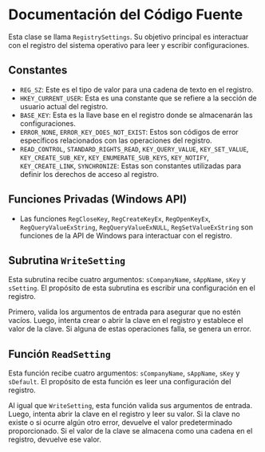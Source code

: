 # Documentación del Código Fuente

Esta clase se llama `RegistrySettings`. Su objetivo principal es interactuar con el registro del sistema operativo para leer y escribir configuraciones. 

## Constantes

- `REG_SZ`: Este es el tipo de valor para una cadena de texto en el registro.
- `HKEY_CURRENT_USER`: Esta es una constante que se refiere a la sección de usuario actual del registro.
- `BASE_KEY`: Esta es la llave base en el registro donde se almacenarán las configuraciones.
- `ERROR_NONE`, `ERROR_KEY_DOES_NOT_EXIST`: Estos son códigos de error específicos relacionados con las operaciones del registro.
- `READ_CONTROL`, `STANDARD_RIGHTS_READ`, `KEY_QUERY_VALUE`, `KEY_SET_VALUE`, `KEY_CREATE_SUB_KEY`, `KEY_ENUMERATE_SUB_KEYS`, `KEY_NOTIFY`, `KEY_CREATE_LINK`, `SYNCHRONIZE`: Estas son constantes utilizadas para definir los derechos de acceso al registro.

## Funciones Privadas (Windows API)

- Las funciones `RegCloseKey`, `RegCreateKeyEx`, `RegOpenKeyEx`, `RegQueryValueExString`, `RegQueryValueExNULL`, `RegSetValueExString` son funciones de la API de Windows para interactuar con el registro.

## Subrutina `WriteSetting`

Esta subrutina recibe cuatro argumentos: `sCompanyName`, `sAppName`, `sKey` y `sSetting`. El propósito de esta subrutina es escribir una configuración en el registro.

Primero, valida los argumentos de entrada para asegurar que no estén vacíos. Luego, intenta crear o abrir la clave en el registro y establece el valor de la clave. Si alguna de estas operaciones falla, se genera un error.

## Función `ReadSetting`

Esta función recibe cuatro argumentos: `sCompanyName`, `sAppName`, `sKey` y `sDefault`. El propósito de esta función es leer una configuración del registro.

Al igual que `WriteSetting`, esta función valida sus argumentos de entrada. Luego, intenta abrir la clave en el registro y leer su valor. Si la clave no existe o si ocurre algún otro error, devuelve el valor predeterminado proporcionado. Si el valor de la clave se almacena como una cadena en el registro, devuelve ese valor.